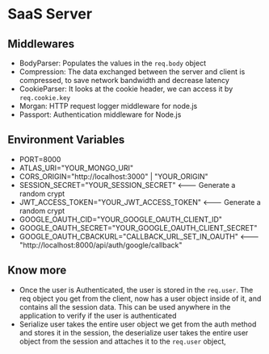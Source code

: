 # SaaS Server

## Middlewares

- BodyParser: Populates the values in the `req.body` object
- Compression: The data exchanged between the server and client is compressed, to save network bandwidth
            and decrease latency
- CookieParser: It looks at the cookie header, we can access it by `req.cookie.key`
- Morgan: HTTP request logger middleware for node.js
- Passport: Authentication middleware for Node.js

## Environment Variables

- PORT=8000
- ATLAS_URI="YOUR_MONGO_URI"
- CORS_ORIGIN="http://localhost:3000" | "YOUR_ORIGIN"
- SESSION_SECRET="YOUR_SESSION_SECRET" <--- Generate a random crypt
- JWT_ACCESS_TOKEN="YOUR_JWT_ACCESS_TOKEN" <--- Generate a random crypt
- GOOGLE_OAUTH_CID="YOUR_GOOGLE_OAUTH_CLIENT_ID"
- GOOGLE_OAUTH_SECRET="YOUR_GOOGLE_OAUTH_CLIENT_SECRET"
- GOOGLE_OAUTH_CBACKURL="CALLBACK_URL_SET_IN_OAUTH" <--- "http://localhost:8000/api/auth/google/callback"

## Know more

- Once the user is Authenticated, the user is stored in the `req.user`. The req object you get from the
  client, now has a user object inside of it,  and contains all the session data. This can be used
  anywhere in the application to verify if the user is authenticated
- Serialize user takes the entire user object we get from the auth method and stores it in the session,
  the deserialize user takes the entire user object from the session and attaches it to the `req.user`
  object,
